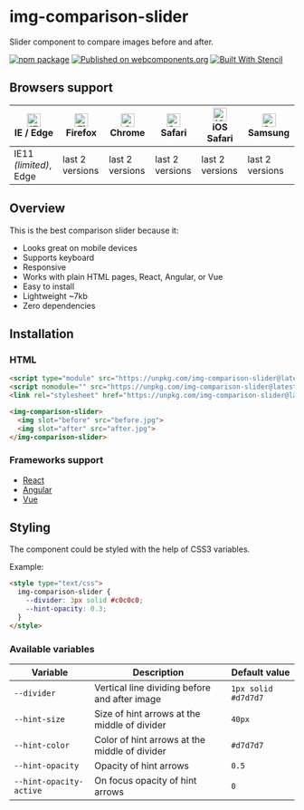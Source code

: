 # img-comparison-slider

Slider component to compare images before and after.

[![npm package](https://img.shields.io/npm/v/img-comparison-slider.svg)](https://www.npmjs.com/package/img-comparison-slider)
[![Published on webcomponents.org](https://img.shields.io/badge/webcomponents.org-published-blue.svg)](https://www.webcomponents.org/element/owner/my-element)
[![Built With Stencil](https://img.shields.io/badge/-Built%20With%20Stencil-16161d.svg?logo=data%3Aimage%2Fsvg%2Bxml%3Bbase64%2CPD94bWwgdmVyc2lvbj0iMS4wIiBlbmNvZGluZz0idXRmLTgiPz4KPCEtLSBHZW5lcmF0b3I6IEFkb2JlIElsbHVzdHJhdG9yIDE5LjIuMSwgU1ZHIEV4cG9ydCBQbHVnLUluIC4gU1ZHIFZlcnNpb246IDYuMDAgQnVpbGQgMCkgIC0tPgo8c3ZnIHZlcnNpb249IjEuMSIgaWQ9IkxheWVyXzEiIHhtbG5zPSJodHRwOi8vd3d3LnczLm9yZy8yMDAwL3N2ZyIgeG1sbnM6eGxpbms9Imh0dHA6Ly93d3cudzMub3JnLzE5OTkveGxpbmsiIHg9IjBweCIgeT0iMHB4IgoJIHZpZXdCb3g9IjAgMCA1MTIgNTEyIiBzdHlsZT0iZW5hYmxlLWJhY2tncm91bmQ6bmV3IDAgMCA1MTIgNTEyOyIgeG1sOnNwYWNlPSJwcmVzZXJ2ZSI%2BCjxzdHlsZSB0eXBlPSJ0ZXh0L2NzcyI%2BCgkuc3Qwe2ZpbGw6I0ZGRkZGRjt9Cjwvc3R5bGU%2BCjxwYXRoIGNsYXNzPSJzdDAiIGQ9Ik00MjQuNywzNzMuOWMwLDM3LjYtNTUuMSw2OC42LTkyLjcsNjguNkgxODAuNGMtMzcuOSwwLTkyLjctMzAuNy05Mi43LTY4LjZ2LTMuNmgzMzYuOVYzNzMuOXoiLz4KPHBhdGggY2xhc3M9InN0MCIgZD0iTTQyNC43LDI5Mi4xSDE4MC40Yy0zNy42LDAtOTIuNy0zMS05Mi43LTY4LjZ2LTMuNkgzMzJjMzcuNiwwLDkyLjcsMzEsOTIuNyw2OC42VjI5Mi4xeiIvPgo8cGF0aCBjbGFzcz0ic3QwIiBkPSJNNDI0LjcsMTQxLjdIODcuN3YtMy42YzAtMzcuNiw1NC44LTY4LjYsOTIuNy02OC42SDMzMmMzNy45LDAsOTIuNywzMC43LDkyLjcsNjguNlYxNDEuN3oiLz4KPC9zdmc%2BCg%3D%3D&colorA=16161d)](https://stenciljs.com)

## Browsers support

| [<img src="https://raw.githubusercontent.com/alrra/browser-logos/master/src/edge/edge_48x48.png" alt="IE / Edge" width="24px" height="24px" />](http://godban.github.io/browsers-support-badges/)</br>IE / Edge | [<img src="https://raw.githubusercontent.com/alrra/browser-logos/master/src/firefox/firefox_48x48.png" alt="Firefox" width="24px" height="24px" />](http://godban.github.io/browsers-support-badges/)</br>Firefox | [<img src="https://raw.githubusercontent.com/alrra/browser-logos/master/src/chrome/chrome_48x48.png" alt="Chrome" width="24px" height="24px" />](http://godban.github.io/browsers-support-badges/)</br>Chrome | [<img src="https://raw.githubusercontent.com/alrra/browser-logos/master/src/safari/safari_48x48.png" alt="Safari" width="24px" height="24px" />](http://godban.github.io/browsers-support-badges/)</br>Safari | [<img src="https://raw.githubusercontent.com/alrra/browser-logos/master/src/safari-ios/safari-ios_48x48.png" alt="iOS Safari" width="24px" height="24px" />](http://godban.github.io/browsers-support-badges/)</br>iOS Safari | [<img src="https://raw.githubusercontent.com/alrra/browser-logos/master/src/samsung-internet/samsung-internet_48x48.png" alt="Samsung" width="24px" height="24px" />](http://godban.github.io/browsers-support-badges/)</br>Samsung |
| --------- | --------- | --------- | --------- | --------- | --------- |
| IE11 *(limited)*, Edge| last 2 versions| last 2 versions| last 2 versions| last 2 versions| last 2 versions

## Overview

This is the best comparison slider because it:

* Looks great on mobile devices
* Supports keyboard
* Responsive
* Works with plain HTML pages, React, Angular, or Vue
* Easy to install
* Lightweight ~7kb
* Zero dependencies

## Installation

### HTML

<!--
```
<custom-element-demo>
  <template>
    <script type="module" src="https://unpkg.com/img-comparison-slider@latest/dist/component/component.esm.js"></script>
    <script nomodule="" src="https://unpkg.com/img-comparison-slider@latest/dist/component/component.js"></script>
    <link rel="stylesheet" href="https://unpkg.com/img-comparison-slider@latest/dist/collection/styles/initial.css">
    
    <img-comparison-slider>
      <img slot="before" src="https://sneas.github.io/img-comparison-slider/demo/images/before.jpg">
      <img slot="after" src="https://sneas.github.io/img-comparison-slider/demo/images/after.jpg">
    </img-comparison-slider>
  </template>
</custom-element-demo>
```
-->
```html
<script type="module" src="https://unpkg.com/img-comparison-slider@latest/dist/component/component.esm.js"></script>
<script nomodule="" src="https://unpkg.com/img-comparison-slider@latest/dist/component/component.js"></script>
<link rel="stylesheet" href="https://unpkg.com/img-comparison-slider@latest/dist/collection/styles/initial.css">

<img-comparison-slider>
  <img slot="before" src="before.jpg">
  <img slot="after" src="after.jpg">
</img-comparison-slider>
```

### Frameworks support

* [React](docs/installation/react.md)
* [Angular](docs/installation/angular.md)
* [Vue](docs/installation/vue.md)

## Styling

The component could be styled with the help of CSS3 variables.

Example:

```html
<style type="text/css">
  img-comparison-slider {
    --divider: 3px solid #c0c0c0;
    --hint-opacity: 0.3;
  }
</style>
```

### Available variables

| Variable | Description | Default value |
| --- | --- | --- |
| `--divider` | Vertical line dividing before and after image | `1px solid #d7d7d7` |
| `--hint-size` | Size of hint arrows at the middle of divider | `40px` |
| `--hint-color` | Color of hint arrows at the middle of divider | `#d7d7d7` |
| `--hint-opacity` | Opacity of hint arrows | `0.5` |
| `--hint-opacity-active` | On focus opacity of hint arrows | `0` |